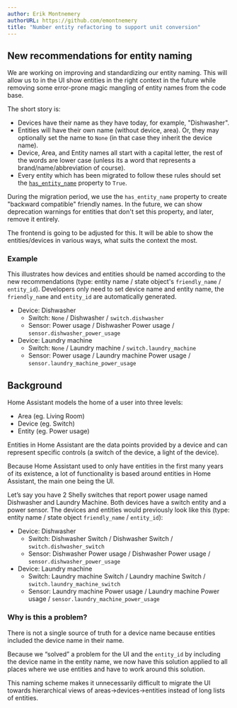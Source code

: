 ```yaml
---
author: Erik Montnemery
authorURL: https://github.com/emontnemery
title: "Number entity refactoring to support unit conversion"
---
```


## New recommendations for entity naming

We are working on improving and standardizing our entity naming. This will allow us to in the UI show entities in the right context in the future while removing some error-prone magic mangling of entity names from the code base.

The short story is:

- Devices have their name as they have today, for example, "Dishwasher".
- Entities will have their own name (without device, area). Or, they may optionally set the name to `None` (in that case they inherit the device name).
- Device, Area, and Entity names all start with a capital letter, the rest of the words are lower case (unless its a word that represents a brand/name/abbreviation of course).
- Every entity which has been migrated to follow these rules should set the [`has_entity_name`](https://developers.home-assistant.io/docs/core/entity#entity-naming) property to `True`.

During the migration period, we use the `has_entity_name` property to create "backward compatible" friendly names. In the future, we can show deprecation warnings for entities that don't set this property, and later, remove it entirely.

The frontend is going to be adjusted for this. It will be able to show the entities/devices in various ways, what suits the context the most.

### Example

This illustrates how devices and entities should be named according to the new recommendations (type: entity name / state object's `friendly_name` / `entity_id`).
Developers only need to set device name and entity name, the `friendly_name` and `entity_id` are automatically generated.

- Device: Dishwasher
  - Switch: `None` / Dishwasher / `switch.dishwasher`
  - Sensor: Power usage / Dishwasher Power usage / `sensor.dishwasher_power_usage`
- Device: Laundry machine
  - Switch: `None` / Laundry machine / `switch.laundry_machine`
  - Sensor: Power usage / Laundry machine Power usage / `sensor.laundry_machine_power_usage`

## Background

Home Assistant models the home of a user into three levels:

- Area (eg. Living Room)
- Device (eg. Switch)
- Entity (eg. Power usage)

Entities in Home Assistant are the data points provided by a device and can represent specific controls (a switch of the device, a light of the device).

Because Home Assistant used to only have entities in the first many years of its existence, a lot of functionality is based around entities in Home Assistant, the main one being the UI.

Let’s say you have 2 Shelly switches that report power usage named Dishwasher and Laundry Machine. Both devices have a switch entity and a power sensor. The devices and entities would previously look like this (type: entity name / state object `friendly_name` / `entity_id`):

- Device: Dishwasher
  - Switch: Dishwasher Switch / Dishwasher Switch / `switch.dishwasher_switch`
  - Sensor: Dishwasher Power usage / Dishwasher Power usage / `sensor.dishwasher_power_usage`
- Device: Laundry machine
  - Switch: Laundry machine Switch / Laundry machine Switch / `switch.laundry_machine_switch`
  - Sensor: Laundry machine Power usage / Laundry machine Power usage / `sensor.laundry_machine_power_usage`

### Why is this a problem?

There is not a single source of truth for a device name because entities included the device name in their name.

Because we “solved” a problem for the UI and the `entity_id` by including the device name in the entity name, we now have this solution applied to all places where we use entities and have to work around this solution.

This naming scheme makes it unnecessarily difficult to migrate the UI towards hierarchical views of areas->devices->entities instead of long lists of entities.
